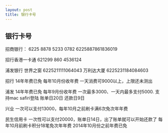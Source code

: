 ```yaml
---
layout: post
title: 银行卡号
---
```


## 银行卡号

招商银行： 6225 8878 5233 0782
        6225887861836019

招行香港一卡通  621299 860 4536124

浦发银行
世界之窗    6225211111064043
万利达大厦  6225231184084603

招行   14年年费已免 每年10月份收年费  一天消费可9000以上，上限还未测出

浦发   14年年费已免 每年9月份收年费
一次最多3000、一天内最多支付5000. 支持mac safiri登陆
账单日20日   还款日9日

兴业   一次可以支付13000，每年10月之前刷卡满6次免次年年费

民生信用卡 一次性可以支付20000，账单日14日，出了账单就可以开始还款了 每年10月前刷卡积分18笔免次年年费  2014年10月份之前年费已免

